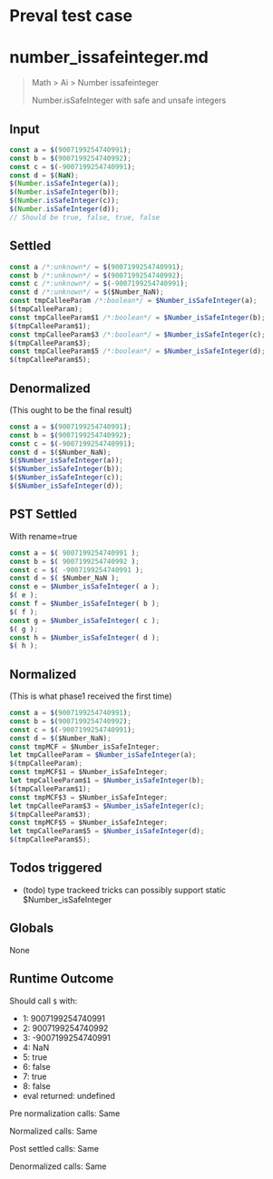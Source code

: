 # Preval test case

# number_issafeinteger.md

> Math > Ai > Number issafeinteger
>
> Number.isSafeInteger with safe and unsafe integers

## Input

`````js filename=intro
const a = $(9007199254740991);
const b = $(9007199254740992);
const c = $(-9007199254740991);
const d = $(NaN);
$(Number.isSafeInteger(a));
$(Number.isSafeInteger(b));
$(Number.isSafeInteger(c));
$(Number.isSafeInteger(d));
// Should be true, false, true, false
`````


## Settled


`````js filename=intro
const a /*:unknown*/ = $(9007199254740991);
const b /*:unknown*/ = $(9007199254740992);
const c /*:unknown*/ = $(-9007199254740991);
const d /*:unknown*/ = $($Number_NaN);
const tmpCalleeParam /*:boolean*/ = $Number_isSafeInteger(a);
$(tmpCalleeParam);
const tmpCalleeParam$1 /*:boolean*/ = $Number_isSafeInteger(b);
$(tmpCalleeParam$1);
const tmpCalleeParam$3 /*:boolean*/ = $Number_isSafeInteger(c);
$(tmpCalleeParam$3);
const tmpCalleeParam$5 /*:boolean*/ = $Number_isSafeInteger(d);
$(tmpCalleeParam$5);
`````


## Denormalized
(This ought to be the final result)

`````js filename=intro
const a = $(9007199254740991);
const b = $(9007199254740992);
const c = $(-9007199254740991);
const d = $($Number_NaN);
$($Number_isSafeInteger(a));
$($Number_isSafeInteger(b));
$($Number_isSafeInteger(c));
$($Number_isSafeInteger(d));
`````


## PST Settled
With rename=true

`````js filename=intro
const a = $( 9007199254740991 );
const b = $( 9007199254740992 );
const c = $( -9007199254740991 );
const d = $( $Number_NaN );
const e = $Number_isSafeInteger( a );
$( e );
const f = $Number_isSafeInteger( b );
$( f );
const g = $Number_isSafeInteger( c );
$( g );
const h = $Number_isSafeInteger( d );
$( h );
`````


## Normalized
(This is what phase1 received the first time)

`````js filename=intro
const a = $(9007199254740991);
const b = $(9007199254740992);
const c = $(-9007199254740991);
const d = $($Number_NaN);
const tmpMCF = $Number_isSafeInteger;
let tmpCalleeParam = $Number_isSafeInteger(a);
$(tmpCalleeParam);
const tmpMCF$1 = $Number_isSafeInteger;
let tmpCalleeParam$1 = $Number_isSafeInteger(b);
$(tmpCalleeParam$1);
const tmpMCF$3 = $Number_isSafeInteger;
let tmpCalleeParam$3 = $Number_isSafeInteger(c);
$(tmpCalleeParam$3);
const tmpMCF$5 = $Number_isSafeInteger;
let tmpCalleeParam$5 = $Number_isSafeInteger(d);
$(tmpCalleeParam$5);
`````


## Todos triggered


- (todo) type trackeed tricks can possibly support static $Number_isSafeInteger


## Globals


None


## Runtime Outcome


Should call `$` with:
 - 1: 9007199254740991
 - 2: 9007199254740992
 - 3: -9007199254740991
 - 4: NaN
 - 5: true
 - 6: false
 - 7: true
 - 8: false
 - eval returned: undefined

Pre normalization calls: Same

Normalized calls: Same

Post settled calls: Same

Denormalized calls: Same

